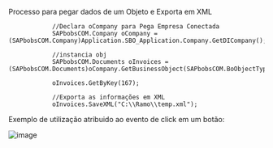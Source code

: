 
Processo para pegar dados de um Objeto e Exporta em XML  


                //Declara oCompany para Pega Empresa Conectada
                SAPbobsCOM.Company oCompany = (SAPbobsCOM.Company)Application.SBO_Application.Company.GetDICompany();

                //instancia obj
                SAPbobsCOM.Documents oInvoices = (SAPbobsCOM.Documents)oCompany.GetBusinessObject(SAPbobsCOM.BoObjectTypes.oInvoices);

                oInvoices.GetByKey(167);

                //Exporta as informações em XML
                oInvoices.SaveXML("C:\\Ramo\\temp.xml");

Exemplo de utilização atribuido ao evento de click em um botão: 

![image](https://user-images.githubusercontent.com/91930440/149626570-cc616e8e-fdfe-4933-bef7-12439be47bbf.png)
